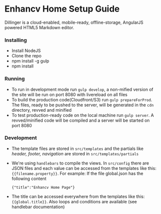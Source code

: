 # Enhancv Home Setup Guide

Dillinger is a cloud-enabled, mobile-ready, offline-storage, AngularJS powered HTML5 Markdown editor.

### Installing
* Install NodeJS
* Clone the repo
* npm install -g gulp
* npm install

### Running

* To run in development mode run `gulp develop`, a non-mified version of the site will be run on port 8080 with livereload on all files
* To build the production code(Cloudfront/S3) run `gulp prepareForProd`. The files, ready to be pushed to the server, will be generated in the `cdn` directory, revved and minified
* To test production-ready code on the local machine run `gulp server`. A revved/minified code will be compiled and a server will be started on port 8080

### Development

* The template files are stored in `src/templates` and the partials like *header, footer, navigation* are stored in `src/templates/partials` 
* We're using `handlebars` to compile the views. In `src/config` there are JSON files and each value can be accessed from the templates like this: `{{filename.property}}`. For example: If the file global.json has the following content 

      {"title":"Enhancv Home Page"}
    
* The title can be accessed everywhere from the templates like this: `{{global.title}}`. Also loops and conditions are available (see handlebar documentation)